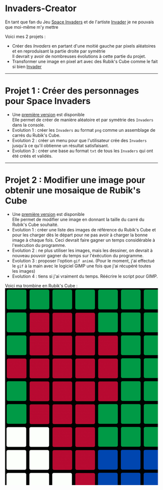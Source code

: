 # Invaders-Creator

En tant que fan du Jeu [Space Invaders](https://fr.wikipedia.org/wiki/Space_Invaders) et de l'artiste [Invader](https://space-invaders.com/home/) je ne pouvais que moi-même m'y mettre

Voici mes 2 projets :
* Créer des *Invaders* en partant d'une moitié gauche par pixels aléatoires et en reproduisant la partie droite par symétrie </br>
Il devrait y avoir de nombreuses évolutions à cette partie du projet.
* Transformer une image en pixel art avec des Rubik's Cube comme le fait si bien [Invader](https://www.francetvinfo.fr/culture/arts-expos/street-art/la-joconde-en-rubik-s-cube-de-l-artiste-urbain-invader-s-envole-a-480-000-euros-aux-encheres_3839189.html)

---

# Projet 1 : Créer des personnages pour Space Invaders
* Une [première version](https://github.com/NaturelEtChaud/Invaders-Creator/blob/main/invadors_creator_v1_1.py) est disponible</br>
Elle permet de créer de manière aléatoire et par symétrie des `Invaders` dans la console.
* Evolution 1 : créer les `Invaders` au format `png` comme un assemblage de carrés du Rubik's Cube.
* Evolution 2 : créer un menu pour que l'utilisateur crée des `Invaders` jusqu'à ce qu'il obtienne un résultat satisfaisant.
* Evolution 3 : créer une base au format `txt` de tous les `Invaders` qui ont été créés et validés.

---

# Projet 2 : Modifier une image pour obtenir une mosaique de Rubik's Cube
* Une [première version](https://github.com/NaturelEtChaud/Invaders-Creator/blob/main/rubiks_cube_v1.py) est disponible</br>
Elle permet de modifier une image en donnant la taille du carré du Rubik's Cube souhaité.
* Evolution 1 : créer une liste des images de référence du Rubik's Cube et pour les charger dès le départ pour ne pas avoir à charger la bonne image à chaque fois. Ceci devrait faire gagner un temps considérable à l'exécution du programme.
* Evolution 2 : ne plus utiliser les images, mais les dessiner, on devrait à nouveau pouvoir gagner du temps sur l'éxécution du programme.
* Evolution 3 : proposer l'option `gif animé`. (Pour le moment, j'ai effectué le `gif` à la main avec le logiciel GIMP une fois que j'ai récupéré toutes les images)
* Evolution 4 : tiens si j'ai vraiment du temps. Réécrire le script pour GIMP.

Voici ma trombine en Rubik's Cube :</br>
![](lo.gif)

